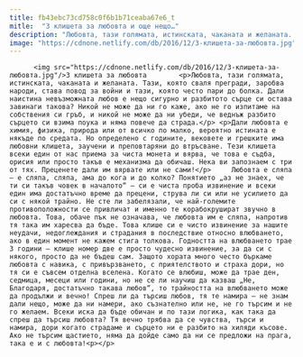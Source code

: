 ```yaml
---
title: fb43ebc73cd758c0f6b1b71ceaba67e6_t
mitle:  "3 клишета за любовта и още нещо…"
description: "Любовта, тази голямата, истинската, чаканата и желаната. Тази, която сваля прегради, заробва народи, става повод за войни и тази, която често пари до болка. Дали наистина невъзможната любов е нещо сигурно и разбитото сърце си остава завинаги такова? Никой не може да ни го каже, ако не го изпитаме на собствения си гръб, и никой …"
image: "https://cdnone.netlify.com/db/2016/12/3-клишета-за-любовта.jpg"
---
```


          <img src="https://cdnone.netlify.com/db/2016/12/3-клишета-за-любовта.jpg"/>3 клишета за любовта        <p>Любовта, тази голямата, истинската, чаканата и желаната. Тази, която сваля прегради, заробва народи, става повод за войни и тази, която често пари до болка. Дали наистина невъзможната любов е нещо сигурно и разбитото сърце си остава завинаги такова? Никой не може да ни го каже, ако не го изпитаме на собствения си гръб, и никой не може да ни убеди, че веднъж разбито сърцето си взима поука и няма повече да страда.</p> <p>Дали любовта е химия, физика, природа или от всичко по малко, вероятно истината е някъде по средата. Но определено с годините, вековете и грешките има любовни клишета, заучени и преповтаряни до втръсване. Тези клишета всеки един от нас приема за чиста монета и вярва, че това е съдба, орисия или просто такъв е механизма да обичаш. Нека ви запознаем с три от тях. Преценете дали им вярвате или не сами!</p>     Любовта е сляпа – е сляпа, сляпа, ама до кога и до колко? Понятието „аз не знаех, че ти си такъв човек в началото“ – си е чиста проба извинение и всеки един има достатъчно време да прецени, струва ли си или не усилието да си с някой трайно. Не сте ли забелязали, че най-големите противоположности се привличат и именно те корабокрушират звучно в любовта. Това, обаче пък не означава, че любовта им е сляпа, напротив тя така им харесва да бъде. Това клише си е чисто извинение за нашите неудачи, недоглеждания и страдания в последствие относно влюбването, ако в един момент не кажем стига толкова. Годността на влюбването трае 3 години – клише номер две е просто чудесно извинение, за да си с някого, просто да не бъдеш сам. Защото хората много често бъркаме любовта с навика, с привързването, с приятелството и страха дори, но тя си е съвсем отделна вселена. Когато се влюбиш, може да трае ден, седмица, месеци или години, но не се ли научиш да казваш „Не, Благодаря, достатъчно такава любов“, то трайността на влюбването може да продължи и вечно! Спреш ли да търсиш любов, тя те намира – не знам дали нещо, може да ни намери, ако съзнателно или не, не го търсим и не го желаем. Всеки иска да бъде обичан и по тази логика, как така да спреш да търсиш любовта? Тя вечно трябва да се чувства, търси и намира, дори когато страдаме и сърцето ни е разбито на хиляди късове. Ако не търсим щастието, няма да дойде само да ни се предложи на прага, така е и с любовта!<p></p>        